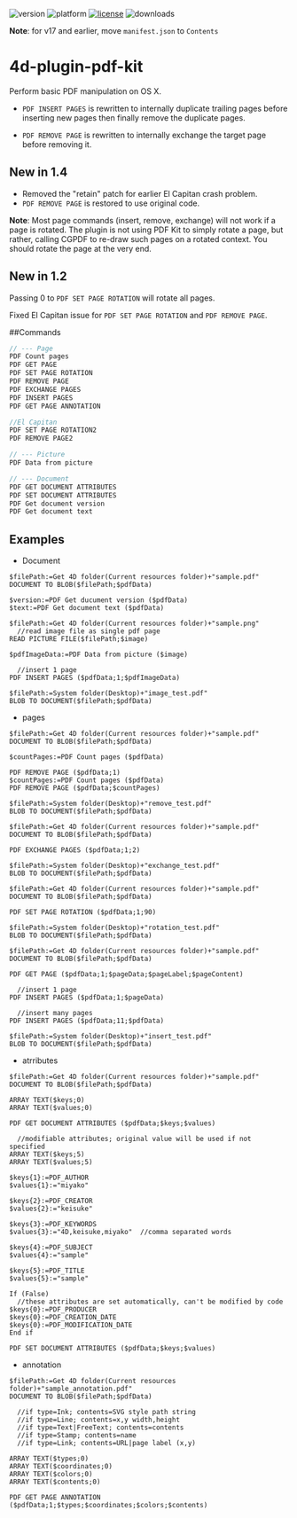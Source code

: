 ![version](https://img.shields.io/badge/version-16%2B-8331AE)
![platform](https://img.shields.io/static/v1?label=platform&message=mac-intel%20|%20mac-arm&color=blue)
[![license](https://img.shields.io/github/license/miyako/4d-plugin-pdf-kit)](LICENSE)
![downloads](https://img.shields.io/github/downloads/miyako/4d-plugin-pdf-kit/total)

**Note**: for v17 and earlier, move `manifest.json` to `Contents`

4d-plugin-pdf-kit
=================

Perform basic PDF manipulation on OS X.

* ``PDF INSERT PAGES`` is rewritten to internally duplicate trailing pages before inserting new pages then finally remove the duplicate pages.  

* ``PDF REMOVE PAGE`` is rewritten to internally exchange the target page before removing it. 

## New in 1.4

* Removed the "retain" patch for earlier El Capitan crash problem. 
* ``PDF REMOVE PAGE`` is restored to use original code.

**Note**: Most page commands (insert, remove, exchange) will not work if a page is rotated. The plugin is not using PDF Kit to simply rotate a page, but rather, calling CGPDF to re-draw such pages on a rotated context. You should rotate the page at the very end.

## New in 1.2

Passing 0 to ```PDF SET PAGE ROTATION``` will rotate all pages.

Fixed El Capitan issue for ```PDF SET PAGE ROTATION``` and ```PDF REMOVE PAGE```. 

##Commands

```c
// --- Page
PDF Count pages
PDF GET PAGE
PDF SET PAGE ROTATION
PDF REMOVE PAGE
PDF EXCHANGE PAGES
PDF INSERT PAGES
PDF GET PAGE ANNOTATION

//El Capitan
PDF SET PAGE ROTATION2
PDF REMOVE PAGE2

// --- Picture
PDF Data from picture

// --- Document
PDF GET DOCUMENT ATTRIBUTES
PDF SET DOCUMENT ATTRIBUTES
PDF Get document version
PDF Get document text
```

Examples
---

* Document

```
$filePath:=Get 4D folder(Current resources folder)+"sample.pdf"
DOCUMENT TO BLOB($filePath;$pdfData)

$version:=PDF Get ducument version ($pdfData)
$text:=PDF Get document text ($pdfData)

$filePath:=Get 4D folder(Current resources folder)+"sample.png"
  //read image file as single pdf page
READ PICTURE FILE($filePath;$image)

$pdfImageData:=PDF Data from picture ($image)

  //insert 1 page
PDF INSERT PAGES ($pdfData;1;$pdfImageData)

$filePath:=System folder(Desktop)+"image_test.pdf"
BLOB TO DOCUMENT($filePath;$pdfData)
```

* pages

```
$filePath:=Get 4D folder(Current resources folder)+"sample.pdf"
DOCUMENT TO BLOB($filePath;$pdfData)

$countPages:=PDF Count pages ($pdfData)

PDF REMOVE PAGE ($pdfData;1)
$countPages:=PDF Count pages ($pdfData)
PDF REMOVE PAGE ($pdfData;$countPages)

$filePath:=System folder(Desktop)+"remove_test.pdf"
BLOB TO DOCUMENT($filePath;$pdfData)

$filePath:=Get 4D folder(Current resources folder)+"sample.pdf"
DOCUMENT TO BLOB($filePath;$pdfData)

PDF EXCHANGE PAGES ($pdfData;1;2)

$filePath:=System folder(Desktop)+"exchange_test.pdf"
BLOB TO DOCUMENT($filePath;$pdfData)

$filePath:=Get 4D folder(Current resources folder)+"sample.pdf"
DOCUMENT TO BLOB($filePath;$pdfData)

PDF SET PAGE ROTATION ($pdfData;1;90)

$filePath:=System folder(Desktop)+"rotation_test.pdf"
BLOB TO DOCUMENT($filePath;$pdfData)

$filePath:=Get 4D folder(Current resources folder)+"sample.pdf"
DOCUMENT TO BLOB($filePath;$pdfData)

PDF GET PAGE ($pdfData;1;$pageData;$pageLabel;$pageContent)

  //insert 1 page
PDF INSERT PAGES ($pdfData;1;$pageData)

  //insert many pages
PDF INSERT PAGES ($pdfData;11;$pdfData)

$filePath:=System folder(Desktop)+"insert_test.pdf"
BLOB TO DOCUMENT($filePath;$pdfData)
```

* atrributes

```
$filePath:=Get 4D folder(Current resources folder)+"sample.pdf"
DOCUMENT TO BLOB($filePath;$pdfData)

ARRAY TEXT($keys;0)
ARRAY TEXT($values;0)

PDF GET DOCUMENT ATTRIBUTES ($pdfData;$keys;$values)

  //modifiable attributes; original value will be used if not specified
ARRAY TEXT($keys;5)
ARRAY TEXT($values;5)

$keys{1}:=PDF_AUTHOR
$values{1}:="miyako"

$keys{2}:=PDF_CREATOR
$values{2}:="keisuke"

$keys{3}:=PDF_KEYWORDS
$values{3}:="4D,keisuke,miyako"  //comma separated words

$keys{4}:=PDF_SUBJECT
$values{4}:="sample"

$keys{5}:=PDF_TITLE
$values{5}:="sample"

If (False)
  //these attributes are set automatically, can't be modified by code
$keys{0}:=PDF_PRODUCER
$keys{0}:=PDF_CREATION_DATE
$keys{0}:=PDF_MODIFICATION_DATE
End if 

PDF SET DOCUMENT ATTRIBUTES ($pdfData;$keys;$values)
```

* annotation

```
$filePath:=Get 4D folder(Current resources folder)+"sample_annotation.pdf"
DOCUMENT TO BLOB($filePath;$pdfData)

  //if type=Ink; contents=SVG style path string
  //if type=Line; contents=x,y width,height
  //if type=Text|FreeText; contents=contents
  //if type=Stamp; contents=name
  //if type=Link; contents=URL|page label (x,y)

ARRAY TEXT($types;0)
ARRAY TEXT($coordinates;0)
ARRAY TEXT($colors;0)
ARRAY TEXT($contents;0)

PDF GET PAGE ANNOTATION ($pdfData;1;$types;$coordinates;$colors;$contents)
```
